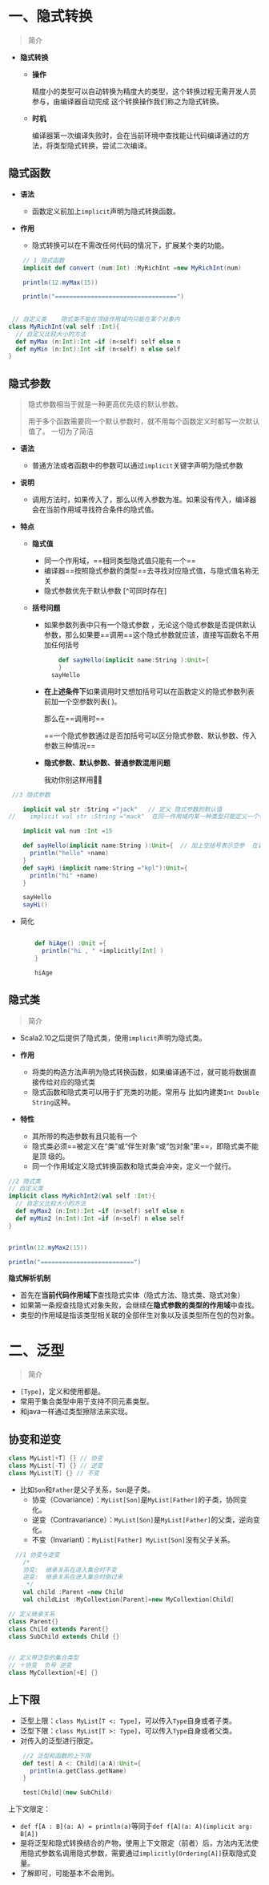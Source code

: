 # 一、隐式转换

> 简介

- **隐式转换**

  - **操作**

    精度小的类型可以自动转换为精度大的类型，这个转换过程无需开发人员参与，由编译器自动完成 这个转换操作我们称之为隐式转换。

  - **时机**

    编译器第一次编译失败时，会在当前环境中查找能让代码编译通过的方法，将类型隐式转换，尝试二次编译。



## 隐式函数

- **语法**
  - 函数定义前加上`implicit`声明为隐式转换函数。

- **作用**
  - 隐式转换可以在不需改任何代码的情况下，扩展某个类的功能。



```scala
    // 1 隐式函数
    implicit def convert (num:Int) :MyRichInt =new MyRichInt(num)

    println(12.myMax(15))

    println("==================================")
    
    
 // 自定义类    隐式类不能在顶级作用域内只能在某个对象内
class MyRichInt(val self :Int){
  // 自定义比较大小的方法
  def myMax (n:Int):Int =if (n<self) self else n
  def myMin (n:Int):Int =if (n<self) n else self
}
```





## 隐式参数

> 隐式参数相当于就是一种更高优先级的默认参数。
>
> 用于多个函数需要同一个默认参数时，就不用每个函数定义时都写一次默认值了。    一切为了简洁

- **语法**
  - 普通方法或者函数中的参数可以通过`implicit`关键字声明为隐式参数



- **说明**
  - 调用方法时，如果传入了，那么以传入参数为准。如果没有传入，编译器会在当前作用域寻找符合条件的隐式值。



- **特点**

  

  - **隐式值**
    - 同一个作用域，==相同类型隐式值只能有一个==
    - 编译器==按照隐式参数的类型==去寻找对应隐式值，与隐式值名称无关
    - 隐式参数优先于默认参数 [^可同时存在]

  

  

  - **括号问题**

    - 如果参数列表中只有一个隐式参数 ，无论这个隐式参数是否提供默认参数，那么如果要==调用==这个隐式参数就应该，直接写函数名不用加任何括号

      ```scala
          def sayHello(implicit name:String ):Unit={  
          }
      	sayHello
      ```

    - **在上述条件下**如果调用时又想加括号可以在函数定义的隐式参数列表前加一个空参数列表( )。

      那么在==调用时==

      [^function( )]:将使用隐式参数    
      [^function( )( )]:将使用默认参数   `前提是默认参数已经定义了`
      [^function( )(我是传入的参数 )]:将使用传入参数

      ==一个隐式参数通过是否加括号可以区分隐式参数、默认参数、传入参数三种情况==

    - **隐式参数、默认参数、普通参数混用问题**

      我劝你别这样用🤦‍♂️



```scala
 //3 隐式参数

    implicit val str :String ="jack"   // 定义 隐式参数的默认值
//    implicit val str :String ="mack"  在同一作用域内某一种类型只能定义一个参数

    implicit val num :Int =15

    def sayHello(implicit name:String ):Unit={  // 加上空括号表示空参  在调用时可以省略括号
      println("hello" +name)
    }
    def sayHi (implicit name:String ="kpl"):Unit={
      println("hi" +name)
    }

    sayHello
    sayHi()
```

- 简化

  ```scala
  
      def hiAge() :Unit ={
        println("hi , " +implicitly[Int] )
      }
  
      hiAge
  ```

  

## 隐式类

> 简介

- Scala2.10之后提供了隐式类，使用`implicit`声明为隐式类。



- **作用**
  - 将类的构造方法声明为隐式转换函数，如果编译通不过，就可能将数据直接传给对应的隐式类
  - 隐式函数和隐式类可以用于扩充类的功能，常用与  比如内建类`Int Double String`这种。



- **特性**
  - 其所带的构造参数有且只能有一个
  - 隐式类必须==被定义在“类”或“伴生对象”或“包对象”里==，即隐式类不能是顶 级的。
  - 同一个作用域定义隐式转换函数和隐式类会冲突，定义一个就行。



```scala
//2 隐式类
// 自定义类
implicit class MyRichInt2(val self :Int){
  // 自定义比较大小的方法
  def myMax2 (n:Int):Int =if (n<self) self else n
  def myMin2 (n:Int):Int =if (n<self) n else self
}


println(12.myMax2(15))

println("==========================")
```





**隐式解析机制**

- 首先在**当前代码作用域下**查找隐式实体（隐式方法、隐式类、隐式对象）
- 如果第一条规查找隐式对象失败，会继续在**隐式参数的类型的作用域**中查找。
- 类型的作用域是指该类型相关联的全部伴生对象以及该类型所在包的包对象。



# 二、泛型

> 简介

- `[Type]`，定义和使用都是。
- 常用于集合类型中用于支持不同元素类型。
- 和java一样通过类型擦除法来实现。





## 协变和逆变

```scala
class MyList[+T] {} // 协变
class MyList[-T] {} // 逆变
class MyList[T] {} // 不变
```



- 比如`Son`和`Father`是父子关系，`Son`是子类。
  - 协变（Covariance）：`MyList[Son]`是`MyList[Father]`的子类，协同变化。
  - 逆变（Contravariance）：`MyList[Son]`是`MyList[Father]`的父类，逆向变化。
  - 不变（Invariant）：`MyList[Father] MyList[Son]`没有父子关系。

```scala
  //1 协变与逆变
    /*
    协变:  继承关系在进入集合时不变
    逆变:  继承关系在进入集合时倒过来
     */
    val child :Parent =new Child
    val childList :MyCollextion[Parent]=new MyCollextion[Child]

// 定义继承关系
class Parent{}
class Child extends Parent{}
class SubChild extends Child {}


// 定义带泛型的集合类型
// ＋协变  负号 逆变
class MyCollextion[+E] {}
```



## 上下限

- 泛型上限：`class MyList[T <: Type]`，可以传入`Type`自身或者子类。
- 泛型下限：`class MyList[T >: Type]`，可以传入`Type`自身或者父类。
- 对传入的泛型进行限定。



```scala
    //2 泛型和函数的上下限
    def test[ A <: Child](a:A):Unit={
      println(a.getClass.getName)
    }

    test[Child](new SubChild)
```



上下文限定：

- `def f[A : B](a: A) = println(a)`等同于`def f[A](a: A)(implicit arg: B[A])`
- 是将泛型和隐式转换结合的产物，使用上下文限定（前者）后，方法内无法使用隐式参数名调用隐式参数，需要通过`implicitly[Ordering[A]]`获取隐式变量。
- 了解即可，可能基本不会用到。





























